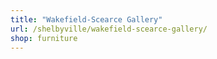 ```yaml
---
title: "Wakefield-Scearce Gallery"
url: /shelbyville/wakefield-scearce-gallery/
shop: furniture
---
```

